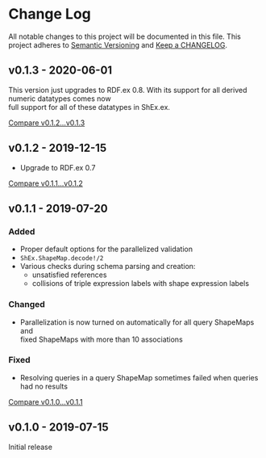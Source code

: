 # Change Log

All notable changes to this project will be documented in this file.
This project adheres to [Semantic Versioning](http://semver.org/) and
[Keep a CHANGELOG](http://keepachangelog.com).


## v0.1.3 - 2020-06-01

This version just upgrades to RDF.ex 0.8. With its support for all derived numeric datatypes comes now  
full support for all of these datatypes in ShEx.ex. 


[Compare v0.1.2...v0.1.3](https://github.com/rdf-elixir/shex-ex/compare/v0.1.2...v0.1.3)



## v0.1.2 - 2019-12-15

- Upgrade to RDF.ex 0.7

[Compare v0.1.1...v0.1.2](https://github.com/rdf-elixir/shex-ex/compare/v0.1.1...v0.1.2)



## v0.1.1 - 2019-07-20

### Added

- Proper default options for the parallelized validation 
- `ShEx.ShapeMap.decode!/2`
- Various checks during schema parsing and creation:
	- unsatisfied references
	- collisions of triple expression labels with shape expression labels

### Changed

- Parallelization is now turned on automatically for all query ShapeMaps and  
  fixed ShapeMaps with more than 10 associations

### Fixed

- Resolving queries in a query ShapeMap sometimes failed when queries had no results  


[Compare v0.1.0...v0.1.1](https://github.com/rdf-elixir/shex-ex/compare/v0.1.0...v0.1.1)



## v0.1.0 - 2019-07-15

Initial release
